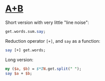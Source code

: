 [1]: http://rosettacode.org/wiki/A+B

# [A+B][1]

Short version with very little "line noise":

```perl
get.words.sum.say;
```


Reduction operator `[+]`, and `say` as a function:

```perl
say [+] get.words;
```


Long version:

```perl
my ($a, $b) = $*IN.get.split(" ");
say $a + $b;
```
